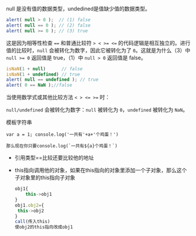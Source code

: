null 是没有值的数据类型，undedined是值缺少值的数据类型。

```js
alert( null > 0 );  // (1) false
alert( null == 0 ); // (2) false
alert( null >= 0 ); // (3) true
```

这是因为相等性检查 `==` 和普通比较符 `> < >= <=` 的代码逻辑是相互独立的。进行值的比较时，`null` 会被转化为数字，因此它被转化为了 `0`。这就是为什么（3）中 `null >= 0` 返回值是 true，（1）中 `null > 0` 返回值是 false。

```js
isNaN(1 + null)      // false
isNaN(1 + undefined) // true
alert( null == undefined ); // true
alert( 0 == NaN );//false
```

当使用数学式或其他比较方法 `< > <= >=` 时：

`null/undefined` 会被转化为数字：`null` 被转化为 `0`，`undefined` 被转化为 `NaN`。

模板字符串

```
var a = 1; console.log('一共有'+a+'个鸡蛋！')

那么现在你只要console.log(`一共有${a}个鸡蛋！`)
```

+ 引用类型==比较还要比较他的地址

+ this指向调用他的对象，如果在this指向的对象里添加一个子对象，那么这个子对象里的this指向子对象

  ```js
  obj1{
      this->obj1
  }
  obj1.obj2={
   this->obj2
  }
  call(传入this)
  使obj2的this指向改成obj1
  ```
